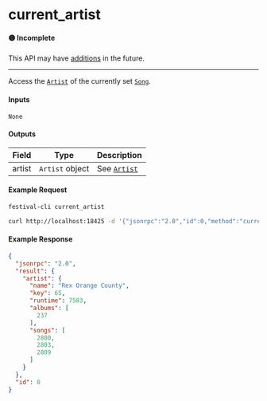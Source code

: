 # current_artist

#### 🟡 Incomplete
This API may have [additions](../../api-stability/marker.md) in the future.

---

Access the [`Artist`](../../common-objects/artist.md) of the currently set [`Song`](../../common-objects/song.md).

#### Inputs

`None`

#### Outputs

| Field  | Type            | Description |
|--------|-----------------|-------------|
| artist | `Artist` object | See [`Artist`](../../common-objects/artist.md)

#### Example Request
```bash
festival-cli current_artist
```
```bash
curl http://localhost:18425 -d '{"jsonrpc":"2.0","id":0,"method":"current_artist"}'
```

#### Example Response
```json
{
  "jsonrpc": "2.0",
  "result": {
    "artist": {
      "name": "Rex Orange County",
      "key": 65,
      "runtime": 7583,
      "albums": [
        237
      ],
      "songs": [
        2800,
        2803,
        2809
      ]
    }
  },
  "id": 0
}
```
